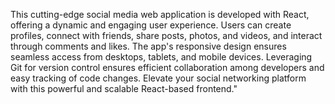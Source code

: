This cutting-edge social media web application is developed with React, offering a dynamic and engaging user experience. Users can create profiles, connect with friends, share posts, photos, and videos, and interact through comments and likes. The app's responsive design ensures seamless access from desktops, tablets, and mobile devices. Leveraging Git for version control ensures efficient collaboration among developers and easy tracking of code changes. Elevate your social networking platform with this powerful and scalable React-based frontend."
